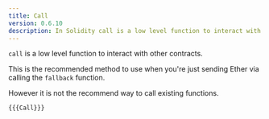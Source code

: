 ```yaml
---
title: Call
version: 0.6.10
description: In Solidity call is a low level function to interact with other contracts
---
```


`call` is a low level function to interact with other contracts.

This is the recommended method to use when you're just sending Ether via calling the `fallback` function.

However it is not the recommend way to call existing functions.

```solidity
{{{Call}}}
```
